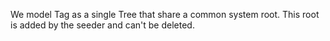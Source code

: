 We model Tag as a single Tree that share a common system root. This root is added by the seeder and can't be deleted.
